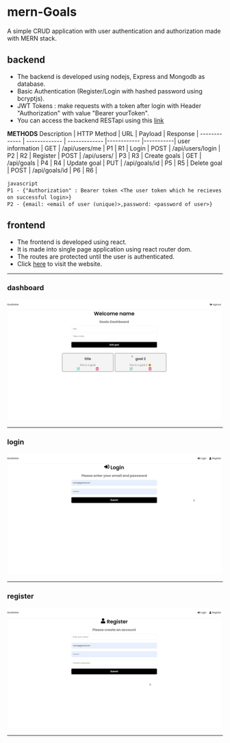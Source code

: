 # mern-Goals
A simple CRUD application with user authentication and authorization made with MERN stack.

## backend ##
* The backend is developed using nodejs, Express and Mongodb as database.
* Basic Authentication (Register/Login with hashed password using bcryptjs).
* JWT Tokens : make requests with a token after login with Header "Authorization" with value "Bearer yourToken".
* You can access the backend RESTapi using this [link](https://mernbackend-mao3.onrender.com "backend")

**METHODS**
Description      | HTTP Method   |      URL         |   Payload   |  Response |
-------------    | ------------- | -------------    |------------ |-----------|
user information | GET           | /api/users/me    |    P1       |  R1       |
Login            | POST          | /api/users/login |    P2       |  R2       |
Register         | POST          | /api/users/      |    P3       |  R3       |
Create goals     | GET           | /api/goals       |    P4       |  R4       |
Update goal      | PUT           | /api/goals/id    |    P5       |  R5       |
Delete goal      | POST          | /api/goals/id    |    P6       |  R6       |

```
javascript
P1 - {"Authorization" : Bearer token <The user token which he recieves on successful login>}
P2 - {email: <email of user (unique)>,password: <password of user>}
```  

## frontend ##
* The frontend is developed using react.
* It is made into single page application using react router dom.
* The routes are protected until the user is authenticated.
* Click [here](https://premforreal.github.io/mern-Goals/ "backend") to visit the website.
------
### dashboard ###
<img src="dashboard.png" alt="dashboard" width="500"/>

------
### login ###
<img src="login.png" alt="dashboard" width="500"/>

------
### register ###
<img src="register.png" alt="dashboard" width="500"/>

------

